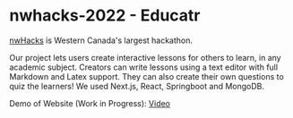 # nwhacks-2022 - Educatr
[nwHacks](https://www.nwhacks.io/) is Western Canada's largest hackathon.

Our project lets users create interactive lessons for others to learn, in any academic subject. Creators can write lessons using a text editor with full Markdown and Latex support. They can also create their own questions to quiz the learners! We used Next.js, React, Springboot and MongoDB.

Demo of Website (Work in Progress): [Video](https://youtu.be/3eDwIOFRauw)
